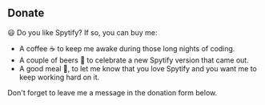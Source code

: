 ## Donate
😃 Do you like Spytify? If so, you can buy me:
- A coffee ☕ to keep me awake during those long nights of coding.
- A couple of beers 🍻 to celebrate a new Spytify version that came out.
- A good meal 🥩, to let me know that you love Spytify and you want me to keep working hard on it.

Don't forget to leave me a message in the donation form below.